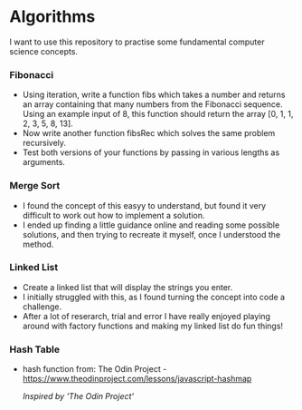 # Algorithms

I want to use this repository to practise some fundamental computer science concepts.

### Fibonacci

- Using iteration, write a function fibs which takes a number and returns an array containing that many numbers from the Fibonacci sequence. Using an example input of 8, this function should return the array [0, 1, 1, 2, 3, 5, 8, 13].
- Now write another function fibsRec which solves the same problem recursively.
- Test both versions of your functions by passing in various lengths as arguments.

### Merge Sort

- I found the concept of this easyy to understand, but found it very difficult to work out how to implement a solution.
- I ended up finding a little guidance online and reading some possible solutions, and then trying to recreate it myself, once I understood the method.

### Linked List

- Create a linked list that will display the strings you enter.
- I initially struggled with this, as I found turning the concept into code a challenge.
- After a lot of reserarch, trial and error I have really enjoyed playing around with factory functions and making my linked list do fun things!

### Hash Table

- hash function from: The Odin Project - https://www.theodinproject.com/lessons/javascript-hashmap

  _Inspired by 'The Odin Project'_
